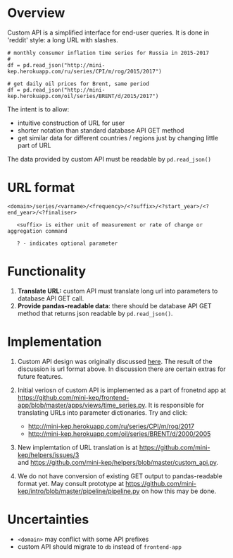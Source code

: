 Overview
========


Custom API is a simplified interface for end-user queries. It is done in 'reddit' style: a long URL with slashes.

```
# monthly consumer inflation time series for Russia in 2015-2017
# 
df = pd.read_json("http://mini-kep.herokuapp.com/ru/series/CPI/m/rog/2015/2017")

# get daily oil prices for Brent, same period
df = pd.read_json("http://mini-kep.herokuapp.com/oil/series/BRENT/d/2015/2017") 

```

The intent is to allow:
- intuitive construction of URL for user
- shorter notation than standard database API GET method 
- get similar data for different countries / regions just by changing little part of URL

The data provided by custom API must be readable by ```pd.read_json()```


URL format
==========

```
<domain>/series/<varname>/<frequency>/<?suffix>/<?start_year>/<?end_year>/<?finaliser>

   <suffix> is either unit of measurement or rate of change or aggregation command 

   ? - indicates optional parameter
```


Functionality
=============

1. **Translate URL:** custom API must translate long url into parameters to database API GET call.
2. **Provide pandas-readable data**: there should be database API GET method that returns json readable by ```pd.read_json()```.


Implementation 
===============

1. Custom API design was originally discussed [here](https://github.com/mini-kep/frontend-app/issues/8). 
   The result of the discussion is url format above. In discussion there are certain extras for future features.

2. Initial veriosn of custom API is implemented as a part of fronetnd app at <https://github.com/mini-kep/frontend-app/blob/master/apps/views/time_series.py>. It is responsible for translating URLs into parameter dictionaries. Try and click: 
   - <http://mini-kep.herokuapp.com/ru/series/CPI/m/rog/2017>
   - <http://mini-kep.herokuapp.com/oil/series/BRENT/d/2000/2005>
 
3. New implemtation of URL translation is at <https://github.com/mini-kep/helpers/issues/3>  
   and <https://github.com/mini-kep/helpers/blob/master/custom_api.py>.
   
4. We do not have conversion of existing GET output to pandas-readable format yet. May consult prototype at 
   <https://github.com/mini-kep/intro/blob/master/pipeline/pipeline.py> on how this may be done.
   
   
Uncertainties 
=============

- ```<domain>``` may conflict with some API prefixes
- custom API should migrate to ```db``` instead of ```frontend-app```   
   
   
